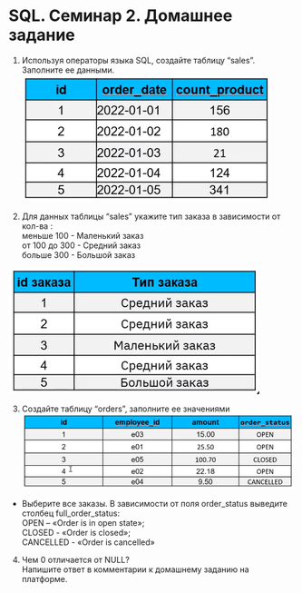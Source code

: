 # SQL. Семинар 2. Домашнее задание

1. Используя операторы языка SQL, создайте таблицу “sales”. Заполните ее данными.
![sales](task1_image.png)

2. Для данных таблицы “sales” укажите тип заказа в зависимости от кол-ва :  
меньше 100  -    Маленький заказ  
от 100 до 300 - Средний заказ  
больше 300  -     Большой заказ  

![order_type](task2_image.png)

3.  Создайте таблицу “orders”, заполните ее значениями  
![orders](task3_image.png)

- Выберите все заказы. В зависимости от поля order_status выведите столбец full_order_status:  
OPEN – «Order is in open state»;  
CLOSED - «Order is closed»;  
CANCELLED -  «Order is cancelled»

4. Чем 0 отличается от NULL?  
Напишите ответ в комментарии к домашнему заданию на платформе.
